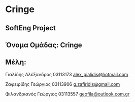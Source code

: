 # Cringe

## SoftEng Project

## Όνομα Ομάδας: Cringe

## Μέλη:
  Γιαλίδης Αλέξανδρος     03113173  alex_gialidis@hotmail.com
  
  Ζαφειρίδης Γεώργιος     03113906  g.zafiridis@gmail.com
  
  Φιλανδριανός Γεώργιος   03113557  geofila@outlook.com.gr
